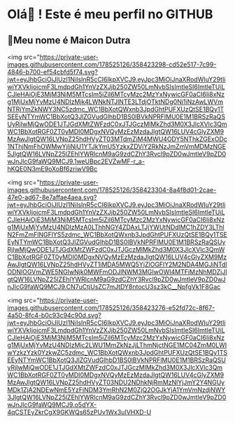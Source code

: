 # Olá🤚 ! Este é meu perfil no GITHUB
## 👻Meu nome é Maicon Dutra
<img src="https://private-user-images.githubusercontent.com/178525126/358423298-cd52e517-7c99-4846-b700-ef54cbfd5f74.svg?jwt=eyJhbGciOiJIUzI1NiIsInR5cCI6IkpXVCJ9.eyJpc3MiOiJnaXRodWIuY29tIiwiYXVkIjoicmF3LmdpdGh1YnVzZXJjb250ZW50LmNvbSIsImtleSI6ImtleTUiLCJleHAiOjE3MjM3NjM5MTcsIm5iZiI6MTcyMzc2MzYxNywicGF0aCI6Ii8xNzg1MjUxMjYvMzU4NDIzMjk4LWNkNTJlNTE3LTdjOTktNDg0Ni1iNzAwLWVmNTRjYmZkNWY3NC5zdmc_WC1BbXotQWxnb3JpdGhtPUFXUzQtSE1BQy1TSEEyNTYmWC1BbXotQ3JlZGVudGlhbD1BS0lBVkNPRFlMU0E1M1BRSzRaQSUyRjIwMjQwODE1JTJGdXMtZWFzdC0xJTJGczMlMkZhd3M0X3JlcXVlc3QmWC1BbXotRGF0ZT0yMDI0MDgxNVQyMzEzMzdaJlgtQW16LUV4cGlyZXM9MzAwJlgtQW16LVNpZ25hdHVyZT03MTdmZjM4MWU4ODY5NThkZGExODc1NThjNmFhOWMwYjliNjU1YTJkYmU5YzkxZDViY2RkNzJmZmVmMDMzNGE5JlgtQW16LVNpZ25lZEhlYWRlcnM9aG9zdCZhY3Rvcl9pZD0wJmtleV9pZD0wJnJlcG9faWQ9MCJ9.1weUBpc2EVZwMF-r_a-hKQE0N3mE9oXoBf6zriwV9Bc

<img src="https://private-user-images.githubusercontent.com/178525126/358423304-8a4f8d01-2cae-47e0-ad67-8e7affae4aea.svg?jwt=eyJhbGciOiJIUzI1NiIsInR5cCI6IkpXVCJ9.eyJpc3MiOiJnaXRodWIuY29tIiwiYXVkIjoicmF3LmdpdGh1YnVzZXJjb250ZW50LmNvbSIsImtleSI6ImtleTUiLCJleHAiOjE3MjM3NjM5MTcsIm5iZiI6MTcyMzc2MzYxNywicGF0aCI6Ii8xNzg1MjUxMjYvMzU4NDIzMzA0LThhNGY4ZDAxLTJjYWUtNDdlMC1hZDY3LThlN2FmZmFlNGFlYS5zdmc_WC1BbXotQWxnb3JpdGhtPUFXUzQtSE1BQy1TSEEyNTYmWC1BbXotQ3JlZGVudGlhbD1BS0lBVkNPRFlMU0E1M1BRSzRaQSUyRjIwMjQwODE1JTJGdXMtZWFzdC0xJTJGczMlMkZhd3M0X3JlcXVlc3QmWC1BbXotRGF0ZT0yMDI0MDgxNVQyMzEzMzdaJlgtQW16LUV4cGlyZXM9MzAwJlgtQW16LVNpZ25hdHVyZT1iMDA5MWQ5YjZlOGFlY2M2NDA4MGJiNTdlODNlOGVmZWE5NGIwNjk0MWFmODJlNWM3MGIwOWI4MTFiMzNhMDZjJlgtQW16LVNpZ25lZEhlYWRlcnM9aG9zdCZhY3Rvcl9pZD0wJmtleV9pZD0wJnJlcG9faWQ9MCJ9.CN7uCtjUsZC7mJtDY8ntocU3sz3kC__NpfgVk1F8Gac

<img src="https://private-user-images.githubusercontent.com/178525126/358423276-e52fd72c-8f67-4a50-8fc4-b0c93c94c90d.svg?jwt=eyJhbGciOiJIUzI1NiIsInR5cCI6IkpXVCJ9.eyJpc3MiOiJnaXRodWIuY29tIiwiYXVkIjoicmF3LmdpdGh1YnVzZXJjb250ZW50LmNvbSIsImtleSI6ImtleTUiLCJleHAiOjE3MjM3NjM5MTcsIm5iZiI6MTcyMzc2MzYxNywicGF0aCI6Ii8xNzg1MjUxMjYvMzU4NDIzMjc2LWU1MmZkNzJjLThmNjctNGE1MC04ZmM0LWIwYzkzYzk0YzkwZC5zdmc_WC1BbXotQWxnb3JpdGhtPUFXUzQtSE1BQy1TSEEyNTYmWC1BbXotQ3JlZGVudGlhbD1BS0lBVkNPRFlMU0E1M1BRSzRaQSUyRjIwMjQwODE1JTJGdXMtZWFzdC0xJTJGczMlMkZhd3M0X3JlcXVlc3QmWC1BbXotRGF0ZT0yMDI0MDgxNVQyMzEzMzdaJlgtQW16LUV4cGlyZXM9MzAwJlgtQW16LVNpZ25hdHVyZT03NDU2NDhkNjRmMzNlYjJmY2Y4NGUyMDk1ZjA2NDEwNmE5YzFiNDM3YmRhN2M0ZjQ2OGJkYjA1YmVmNzdjNWY3JlgtQW16LVNpZ25lZEhlYWRlcnM9aG9zdCZhY3Rvcl9pZD0wJmtleV9pZD0wJnJlcG9faWQ9MCJ9.o5dYX-4qCSTEyZkrCgX9GKWQs65zPUv1Wx3uIVHXD-U
